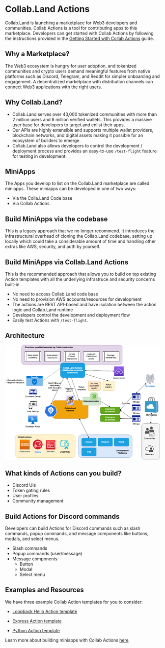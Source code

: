 # Collab.Land Actions
Collab.Land is launching a marketplace for Web3 developers and communities. Collab Actions is a tool for contributing apps to this marketplace. Developers can get started with Collab Actions by following the instructions provided in the [Getting Started with Collab Actions](https://dev.collab.land/docs/upstream-integrations/collab-actions/getting-started-with-collab-actions) guide.

## Why a Marketplace?

The Web3 ecosystem is hungry for user adoption, and tokenized communities and crypto users demand meaningful features from native platforms such as Discord, Telegram, and Reddit for simpler onboarding and engagement. A decentralized marketplace with distribution channels can connect Web3 applications with the right users.

## Why Collab.Land?

- Collab.Land serves over 43,000 tokenized communities with more than 2 million users and 8 million verified wallets. This provides a massive user base for developers to target and enlist their apps.
- Our APIs are highly extensible and supports multiple wallet providers, blockchain networks, and digital assets making it possible for an ecosystem of builders to emerge.
- Collab.Land also allows developers to control the development / deployment process and provides an easy-to-use `/test-flight` feature for testing in development.

## MiniApps
The Apps you develop to list on the Collab.Land marketplace are called miniapps. These miniapps can be developed in one of two ways:
* Via the Colla.Land Code base
* Via Collab Actions.

## Build MiniApps via the codebase
This is a legacy approach that we no longer recommend. It introduces the infrastructural overhead of cloning the Collab.Land codebase, setting up locally which could take a considerable amount of time and handling other extras like AWS, security, and auth by yourself.

## Build MiniApps via Collab.Land Actions
This is the recommended approach that allows you to build on top existing Action templates with all the underlying infrastruce and security concerns built-in. 

- No need to access Collab.Land code base
- No need to provision AWS accounts/resources for development
- The actions are REST API-based and have isolation between the action logic and Collab.Land runtime
- Developers control the development and deployment flow
- Easily test Actions with `/test-flight`.

## Architecture

![collabland-actions](imgs/collabland-actions.png)

## What kinds of Actions can you build?

- Discord UIs
- Token gating rules
- User profiles
- Community management

## Build Actions for Discord commands
Developers can build Actions for Discord commands such as slash commands, popup commands, and message components like buttons, modals, and select menus.

- Slash commands
- Popup commands (user/message)
- Message components
  - Button
  - Modal
  - Select menu

## Examples and Resources
We have three example Collab Action templates for you to consider:

- [Loopback Hello Action template](https://github.com/abridged/collabland-hello-action)

- [Express Action template](https://github.com/abridged/collabland-action-express)
- [Python Action template](https://github.com/abridged/collabland-action-fastapi)

Learn more about building miniapps with Collab Actions [here](/docs/upstream-integrations/collab-actions/getting-started-with-collab-actions)
